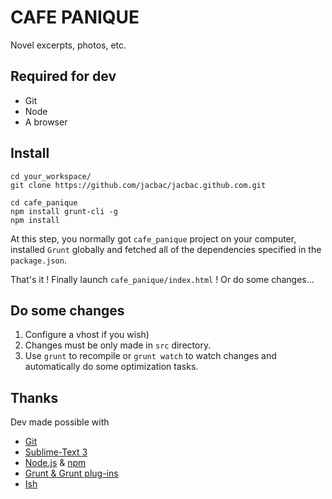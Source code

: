 CAFE PANIQUE
============

Novel excerpts, photos, etc.


Required for dev
----------------

* Git
* Node
* A browser


Install
-------

```
cd your_workspace/
git clone https://github.com/jacbac/jacbac.github.com.git

cd cafe_panique
npm install grunt-cli -g
npm install
```

At this step, you normally got `cafe_panique` project on your computer, installed `Grunt` globally and fetched all of the dependencies specified in the `package.json`.

That's it ! Finally launch `cafe_panique/index.html` ! Or do some changes...


Do some changes
---------------

1. Configure a vhost if you wish)
2. Changes must be only made in `src` directory.
3. Use `grunt` to recompile or `grunt watch` to watch changes and automatically do some optimization tasks.


Thanks
------

Dev made possible with

* [Git](http://git-scm.com/)
* [Sublime-Text 3](http://www.sublimetext.com/3)
* [Node.js](http://nodejs.org/) & [npm](https://npmjs.org/)
* [Grunt & Grunt plug-ins](http://gruntjs.com/)
* [Ish](http://bradfrostweb.com/blog/post/ish/)
